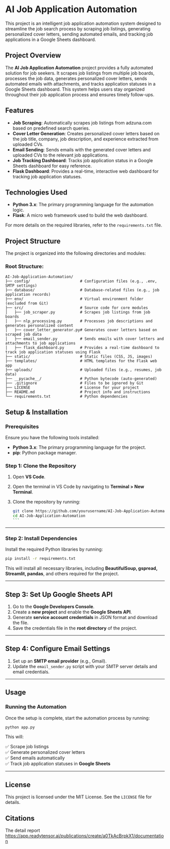 
# AI Job Application Automation

This project is an intelligent job application automation system designed to streamline the job search process by scraping job listings, generating personalized cover letters, sending automated emails, and tracking job applications in a Google Sheets dashboard.

## Project Overview

The **AI Job Application Automation** project provides a fully automated solution for job seekers. It scrapes job listings from multiple job boards, processes the job data, generates personalized cover letters, sends automated emails with attachments, and tracks application statuses in a Google Sheets dashboard. This system helps users stay organized throughout their job application process and ensures timely follow-ups.

## Features

- **Job Scraping**: Automatically scrapes job listings from adzuna.com based on predefined search queries.
- **Cover Letter Generation**: Creates personalized cover letters based on the job title, company, job description, and experience extracted from uploaded CVs.
- **Email Sending**: Sends emails with the generated cover letters and uploaded CVs to the relevant job applications.
- **Job Tracking Dashboard**: Tracks job application status in a Google Sheets dashboard for easy reference.
- **Flask Dashboard**: Provides a real-time, interactive web dashboard for tracking job application statuses.

## Technologies Used

- **Python 3.x**: The primary programming language for the automation logic.
- **Flask**: A micro web framework used to build the web dashboard.

For more details on the required libraries, refer to the `requirements.txt` file.

## Project Structure

The project is organized into the following directories and modules:

### Root Structure:
```plaintext
AI-Job-Application-Automation/
├── config/                      # Configuration files (e.g., .env, SMTP settings)
├── database/                    # Database-related files (e.g., job application records)
├── env/                         # Virtual environment folder (excluded from Git)
├── src/                         # Source code for core modules
│   ├── job_scraper.py           # Scrapes job listings from job boards
│   ├── nlp_processing.py        # Processes job descriptions and generates personalized content
│   ├── cover_letter_generator.py# Generates cover letters based on scraped job data
│   ├── email_sender.py          # Sends emails with cover letters and attachments to job applications
│   ├── flask_dashboard.py       # Provides a real-time dashboard to track job application statuses using Flask
├── static/                      # Static files (CSS, JS, images)
├── templates/                   # HTML templates for the Flask web app
├── uploads/                     # Uploaded files (e.g., resumes, job data)
├── __pycache__/                 # Python bytecode (auto-generated)
├── .gitignore                   # Files to be ignored by Git
├── LICENSE                      # License for your project
├── README.md                    # Project info and instructions
└── requirements.txt             # Python dependencies
```

## Setup & Installation

### Prerequisites
Ensure you have the following tools installed:

- **Python 3.x**: The primary programming language for the project.
- **pip**: Python package manager.


### Step 1: Clone the Repository

1. Open **VS Code**.
2. Open the terminal in VS Code by navigating to **Terminal > New Terminal**.
3. Clone the repository by running:

    ````bash
    git clone https://github.com/yourusername/AI-Job-Application-Automation.git
    cd AI-Job-Application-Automation
   ```

---

###  Step 2: Install Dependencies

Install the required Python libraries by running:

   ```bash
   pip install -r requirements.txt
   ```

This will install all necessary libraries, including **BeautifulSoup, gspread, Streamlit, pandas**, and others required for the project.

---

## Step 3: Set Up Google Sheets API

1. Go to the **Google Developers Console**.
2. Create a **new project** and enable the **Google Sheets API**.
3. Generate **service account credentials** in JSON format and download the file.
4. Save the credentials file in the **root directory** of the project.

---

## Step 4: Configure Email Settings

1. Set up an **SMTP email provider** (e.g., Gmail).
2. Update the `email_sender.py` script with your SMTP server details and email credentials.

---

## Usage

### Running the Automation

Once the setup is complete, start the automation process by running:

   ```bash
   python app.py
   ```

This will:

✅ Scrape job listings  
✅ Generate personalized cover letters  
✅ Send emails automatically  
✅ Track job application statuses in **Google Sheets**  

---

## License

This project is licensed under the MIT License. See the `LICENSE` file for details.

## Citations
The detail report https://app.readytensor.ai/publications/create/a0TkAcBrpkX1/documentation